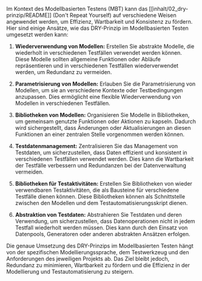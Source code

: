 Im Kontext des Modellbasierten Testens (MBT) kann das [[inhalt/02_dry-prinzip/README]] (Don't Repeat Yourself) auf verschiedene Weisen angewendet werden, um Effizienz, Wartbarkeit und Konsistenz zu fördern. Hier sind einige Ansätze, wie das DRY-Prinzip im Modellbasierten Testen umgesetzt werden kann:

1. **Wiederverwendung von Modellen:** Erstellen Sie abstrakte Modelle, die wiederholt in verschiedenen Testfällen verwendet werden können. Diese Modelle sollten allgemeine Funktionen oder Abläufe repräsentieren und in verschiedenen Testfällen wiederverwendet werden, um Redundanz zu vermeiden.
    
2. **Parametrisierung von Modellen:** Erlauben Sie die Parametrisierung von Modellen, um sie an verschiedene Kontexte oder Testbedingungen anzupassen. Dies ermöglicht eine flexible Wiederverwendung von Modellen in verschiedenen Testfällen.
    
3. **Bibliotheken von Modellen:** Organisieren Sie Modelle in Bibliotheken, um gemeinsam genutzte Funktionen oder Aktionen zu kapseln. Dadurch wird sichergestellt, dass Änderungen oder Aktualisierungen an diesen Funktionen an einer zentralen Stelle vorgenommen werden können.
    
4. **Testdatenmanagement:** Zentralisieren Sie das Management von Testdaten, um sicherzustellen, dass Daten effizient und konsistent in verschiedenen Testfällen verwendet werden. Dies kann die Wartbarkeit der Testfälle verbessern und Redundanzen bei der Datenverwaltung vermeiden.
    
5. **Bibliotheken für Testaktivitäten:** Erstellen Sie Bibliotheken von wieder verwendbaren Testaktivitäten, die als Bausteine für verschiedene Testfälle dienen können. Diese Bibliotheken können als Schnittstelle zwischen den Modellen und dem Testautomatisierungsskript dienen.
    
6. **Abstraktion von Testdaten:** Abstrahieren Sie Testdaten und deren Verwendung, um sicherzustellen, dass Datenoperationen nicht in jedem Testfall wiederholt werden müssen. Dies kann durch den Einsatz von Datenpools, Generatoren oder anderen abstrakten Ansätzen erfolgen.
    

Die genaue Umsetzung des DRY-Prinzips im Modellbasierten Testen hängt von der spezifischen Modellierungssprache, dem Testwerkzeug und den Anforderungen des jeweiligen Projekts ab. Das Ziel bleibt jedoch, Redundanz zu minimieren, Wartbarkeit zu fördern und die Effizienz in der Modellierung und Testautomatisierung zu steigern.